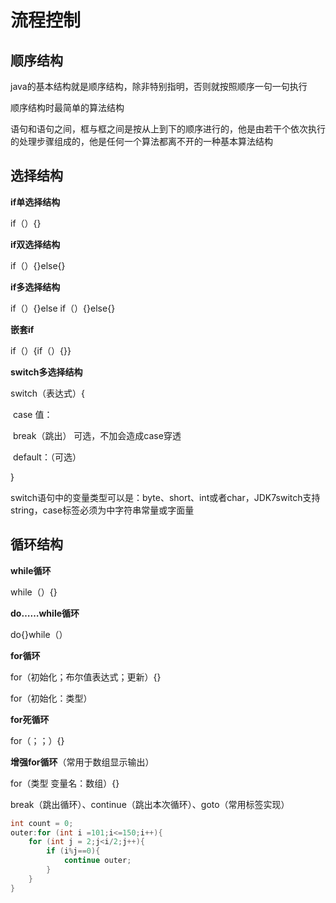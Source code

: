 # 流程控制

## 顺序结构

java的基本结构就是顺序结构，除非特别指明，否则就按照顺序一句一句执行

顺序结构时最简单的算法结构

语句和语句之间，框与框之间是按从上到下的顺序进行的，他是由若干个依次执行的处理步骤组成的，他是任何一个算法都离不开的一种基本算法结构

## 选择结构

**if单选择结构**

if（）{}

**if双选择结构**

if（）{}else{}

**if多选择结构**

if（）{}else if（）{}else{}

**嵌套if**

if（）{if（）{}}

**switch多选择结构**

switch（表达式）{

​	case 值：

​	break（跳出） 可选，不加会造成case穿透

​	default：（可选）

}

switch语句中的变量类型可以是：byte、short、int或者char，JDK7switch支持string，case标签必须为中字符串常量或字面量

## 循环结构

**while循环**

while（）{}

**do……while循环**

do{}while（）

**for循环**

for（初始化；布尔值表达式；更新）{}

for（初始化：类型）

**for死循环**

for（；；）{}

**增强for循环**（常用于数组显示输出）

for（类型 变量名：数组）{}

break（跳出循环）、continue（跳出本次循环）、goto（常用标签实现）

```java
int count = 0;
outer:for (int i =101;i<=150;i++){
    for (int j = 2;j<i/2;j++){
        if (i%j==0){
            continue outer;
        }
    }
}
```
